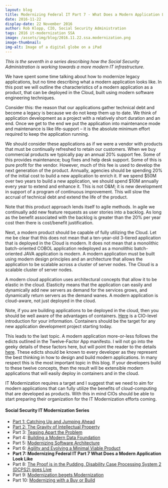 ```yaml
---
layout: blog
title: Modernizing Federal IT Part 7 - What Does a Modern Application Look Like?
date: 2016-11-22
display-date: 22 November 2016
author: Rob Klopp, CIO, Social Security Administration
tags: 2016 it-modernization SSA
image: /assets/img/blog/2016.11.22.ssa.modernization.png
image-thumbnail:
img-alt: Image of a digital globe on a iPad
---
```

_This is the seventh in a series describing how the Social Security Administration is working towards a more modern IT infrastructure._

We have spent some time talking about how to modernize legacy applications, but no time describing what a modern application looks like. In this post we will outline the characteristics of a modern application as a product, that can be deployed in the Cloud, built using modern software engineering techniques.

Consider this: the reason that our applications gather technical debt and become a legacy is because we do not keep them up to date. We think of application development as a project with a relatively short duration and an end. Once we get to the end we put the application into maintenance mode and maintenance is like life-support – it is the absolute minimum effort required to keep the application running.

We should consider these applications as if we were a vendor with products that must be continually refreshed to retain our customers. When we buy commercial products we typically pay an annual 20% support fee. Some of this provides maintenance; bug fixes and help desk support. Some of this is pure profit for the vendor. However, much of this fee is used to develop the next generation of the product. Annually, agencies should be spending 20% of the initial cost to build a new application to enrich it.  If we spend $50M over two years to build a new application, we should spend $10M annually every year to extend and enhance it. This is not O&M; it is new development in support of a program of continuous improvement. This will slow the accrual of technical debt and extend the life of the product.

Note that this product approach lends itself to agile methods. In agile we continually add new feature requests as user stories into a backlog. As long as the benefit associated with the backlog is greater than the 20% per year cost then there is cost/benefit justification.

Next, a modern product should be capable of fully utilizing the Cloud. Let me be clear that this does not mean that a ten-year-old 3-tiered application that is deployed in the Cloud is modern. It does not mean that a monolithic batch-oriented COBOL application redeployed as a monolithic batch-oriented JAVA application is modern. A modern application must be built using modern design principles and an architecture that allows the application to be scalable across a cluster of server nodes. The Cloud is a scalable cluster of server nodes.

A modern cloud application uses architectural concepts that allow it to be elastic in the cloud. Elasticity means that the application can easily and dynamically add new servers as demand for the services grows, and dynamically return servers as the demand wanes. A modern application is cloud-aware, not just deployed in the cloud.

Note, if you are building applications to be deployed in the cloud, then you should be well aware of the advantages of containers. [Here](http://www.cio.com/article/2924995/enterprise-software/what-are-containers-and-why-do-you-need-them.html) is a CIO-level introduction for your information. Containers should be the target for any new application development project starting today.

This leads to the last topic. A modern application more-or-less follows the edicts outlined in the Twelve-Factor App manifesto. I will not go into the geeky details of these factors here, but will point the reader to the details [here](https://12factor.net/). These edicts should be known to every developer as they represent the best thinking in how to design and build modern applications. In many respect this is the most important topic in this blog. If your developers build to these twelve concepts, then the result will be extensible modern applications that will easily deploy in containers and in the cloud.

IT Modernization requires a target and I suggest that we need to aim for modern applications that can fully utilize the benefits of cloud-computing that are developed as products. With this in mind CIOs should be able to start preparing their organization for the IT Modernization efforts coming.

#### Social Security IT Modernization Series
* [Part 1: Catching Up and Jumping Ahead]({{site.baseurl}}/2015/12/10/ssa-modernization-1)
* [Part 2: The Gravity of Intellectual Property]({{site.baseurl}}/2016/01/19/ssa-modernization-2)
* Part 3: [Teasing Apart the Problem]({{site.baseurl}}/2016/03/07/ssa-modernization-3)
* Part 4: [Building a Modern Data Foundation]({{site.baseurl}}/2016/03/21/ssa-modernization-4)
* Part 5: [Modernizing Software Architecture]({{site.baseurl}}/2016/05/23/ssa-modernization-5)
* Part 6: [Agility and Evolving a Minimal Viable Product]({{site.baseurl}}/2016/11/07/ssa-modernization-6)
* **Part 7: Modernizing Federal IT Part 7 What Does a Modern Application Look Like**
* Part 8: [The Proof is in the Pudding, Disability Case Processing System 2 (DCPS2) goes Live]({{site.baseurl}}/2017/01/09/ssa-modernization-8)
* Part 9: [Modernization begets Modernization]({{site.baseurl}}/2017/03/27/ssa-modernization-9)
* Part 10: [Modernizing with a Buy or Build]({{site.baseurl}}/2017/04/14/ssa-modernization-10)
